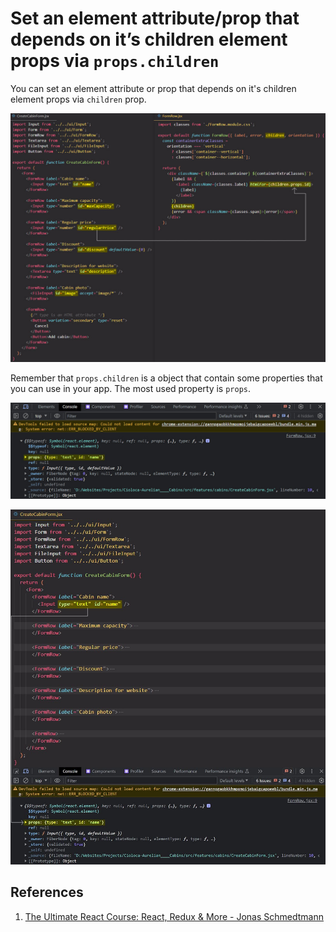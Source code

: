 # Set an element attribute/prop that depends on it’s children element props via `props.children`

You can set an element attribute or prop that depends on it's children element props via `children` prop.

![props_children1](../../img/props_children1.jpg)

Remember that `props.children` is a object that contain some properties that you can use in your app. The most used property is `props`.

![props_children2](../../img/props_children2.jpg)

![props_children3](../../img/props_children3.jpg)

## References

1. [The Ultimate React Course: React, Redux & More - Jonas Schmedtmann](https://www.udemy.com/course/the-ultimate-react-course/)
